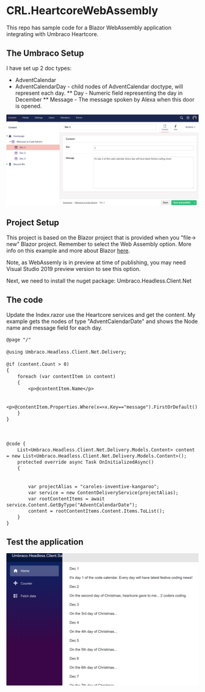 # CRL.HeartcoreWebAssembly

This repo has sample code for a Blazor WebAssembly application integrating with Umbraco Heartcore.

## The Umbraco Setup
I have set up 2 doc types:

* AdventCalendar
* AdventCalendarDay - child nodes of AdventCalendar doctype, will represent each day.
** Day -  Numeric field representing the day in December
** Message - The message spoken by Alexa when this door is opened.

![](images/umbracoContent.PNG)

## Project Setup

This project is based on the Blazor project that is provided when you "file-> new" Blazor project. Remember to select the Web Assembly option. More info on this example and more about Blazor [here](https://docs.microsoft.com/en-gb/aspnet/core/blazor/get-started?view=aspnetcore-3.1&tabs=visual-studio).

Note, as WebAssemly is in preview at time of publishing, you may need Visual Studio 2019 preview version to see this option.

Next, we need to install the nuget package: Umbraco.Headless.Client.Net

## The code

Update the Index.razor use the Heartcore services and get the content. My example gets the nodes of type "AdventCalendarDate" and shows the Node name and message field for each day.

```
@page "/"

@using Umbraco.Headless.Client.Net.Delivery;

@if (content.Count > 0)
{
    foreach (var contentItem in content)
    {
        <p>@contentItem.Name</p>

        <p>@contentItem.Properties.Where(x=>x.Key=="message").FirstOrDefault().Value</p>
    }
}



@code {
    List<Umbraco.Headless.Client.Net.Delivery.Models.Content> content = new List<Umbraco.Headless.Client.Net.Delivery.Models.Content>();
    protected override async Task OnInitializedAsync()
    {


        var projectAlias = "caroles-inventive-kangaroo";
        var service = new ContentDeliveryService(projectAlias);
        var rootContentItems = await service.Content.GetByType("AdventCalendarDate");
        content = rootContentItems.Content.Items.ToList();
    }
}
```

## Test the application

![](images/blazorContent.PNG)
